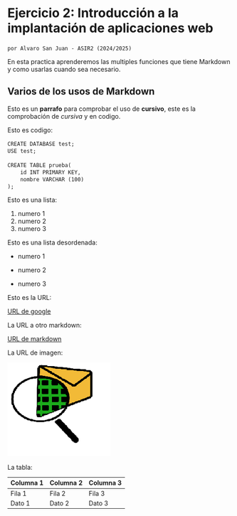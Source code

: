 # Ejercicio 2: Introducción a la implantación de aplicaciones web
`por Alvaro San Juan - ASIR2 (2024/2025)`

En esta practica aprenderemos las multiples funciones que tiene Markdown y como usarlas cuando sea necesario.

## Varios de los usos de Markdown

Esto es un **parrafo** para comprobar el uso de **cursivo**, este es la comprobación de *cursiva* y en codigo.

Esto es codigo:
```
CREATE DATABASE test;
USE test;

CREATE TABLE prueba(
    id INT PRIMARY KEY,
    nombre VARCHAR (100)
);
```
Esto es una lista:
1. numero 1
2. numero 2
3. numero 3

Esto es una lista desordenada:
- numero 1
* numero 2
- numero 3

Esto es la URL:

[URL de google](https://www.google.es/)

La URL a otro markdown:

[URL de markdown](https://github.com/AlvaroSanJuan20/prueba_Alvaro/blob/master/ejercicio1.md)

La URL de imagen:

![URL de imagen](https://github.com/AlvaroSanJuan20/prueba2_Alvaro/blob/master/GitHubImages/Cisco.png)

La tabla:

| Columna 1 | Columna 2 | Columna 3 | 
|-----------|-----------|-----------| 
|  Fila 1   |  Fila 2   |  Fila 3   |
|  Dato 1   |  Dato 2   |  Dato 3   |
